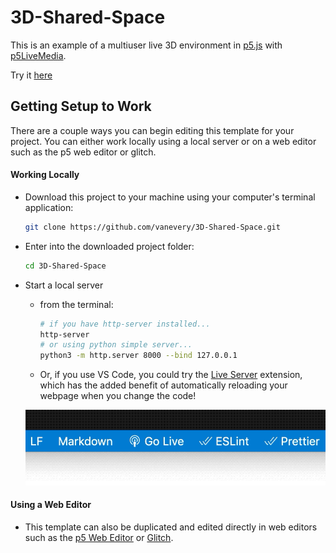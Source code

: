 # 3D-Shared-Space

This is an example of a multiuser live 3D environment in [p5.js](https://p5js.org/) with [p5LiveMedia](https://github.com/vanevery/p5LiveMedia). 

Try it [here](https://editor.p5js.org/shawn/sketches/JWqgLRAzu)


## Getting Setup to Work

There are a couple ways you can begin editing this template for your project.  You can either work locally using a local server or on a web editor such as the p5 web editor or glitch.

#### Working Locally
* Download this project to your machine using your computer's terminal application:

    ```bash
    git clone https://github.com/vanevery/3D-Shared-Space.git
    ```

* Enter into the downloaded project folder:

    ```bash
    cd 3D-Shared-Space
    ```

* Start a local server 
    * from the terminal:

        ```bash
        # if you have http-server installed...
        http-server
        # or using python simple server...
        python3 -m http.server 8000 --bind 127.0.0.1 
        ```

    * Or, if you use VS Code, you could try the [Live Server](https://marketplace.visualstudio.com/items?itemName=ritwickdey.LiveServer) extension, which has the added benefit of automatically reloading your webpage when you change the code!

    ![animated gif of a computer mouse clicking on VS Code Live Server's Go Live button](./go-live.gif) 


#### Using a Web Editor

* This template can also be duplicated and edited directly in web editors such as the [p5 Web Editor](https://editor.p5js.org/) or [Glitch](https://glitch.com/).

